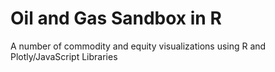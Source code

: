 # Oil and Gas Sandbox in R
A number of commodity and equity visualizations using R and Plotly/JavaScript Libraries
